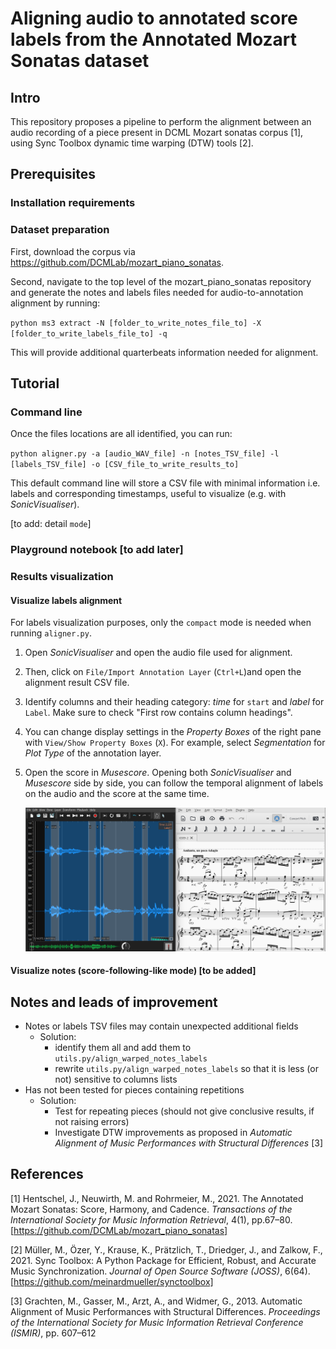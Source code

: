 # Aligning audio to annotated score labels from the Annotated Mozart Sonatas dataset

## Intro

This repository proposes a pipeline to perform the alignment between an audio recording of a piece present in DCML Mozart sonatas corpus [1], using Sync Toolbox dynamic time warping (DTW) tools [2]. 

## Prerequisites
### Installation requirements

### Dataset preparation

First, download the corpus via https://github.com/DCMLab/mozart_piano_sonatas.

Second, navigate to the top level of the mozart_piano_sonatas repository and generate the notes and labels files
needed for audio-to-annotation alignment by running:

`python ms3 extract -N [folder_to_write_notes_file_to] -X [folder_to_write_labels_file_to] -q`

This will provide additional quarterbeats information needed for alignment.

## Tutorial

### Command line

Once the files locations are all identified, you can run:

`python aligner.py -a [audio_WAV_file] -n [notes_TSV_file] -l [labels_TSV_file] -o [CSV_file_to_write_results_to]`

This default command line will store a CSV file with minimal information i.e. labels and corresponding timestamps,
useful to visualize (e.g. with *SonicVisualiser*).

[to add: detail `mode`]

### Playground notebook [to add later]

### Results visualization

#### Visualize labels alignment

For labels visualization purposes, only the `compact` mode is needed when running `aligner.py`. 

1. Open *SonicVisualiser* and open the audio file used for alignment.

2. Then, click on `File/Import Annotation Layer` (`Ctrl+L`)and open the alignment result CSV file.

3. Identify columns and their heading category: *time* for `start` and *label* for `Label`. Make sure to check "First row contains column headings".

4. You can change display settings in the *Property Boxes* of the right pane with `View/Show Property Boxes` (`X`). For example, select *Segmentation* for *Plot Type* of the annotation layer.

5. Open the score in *Musescore*. Opening both *SonicVisualiser* and *Musescore* side by side, you can follow the temporal alignment of labels on the audio and the score at the same time.

   ![tutorial_labels](images/tutorial_labels.png)

   

#### Visualize notes (score-following-like mode) [to be added]



## Notes and leads of improvement

- Notes or labels TSV files may contain unexpected additional fields
  - Solution: 
    - identify them all and add them to `utils.py/align_warped_notes_labels`
    - rewrite `utils.py/align_warped_notes_labels` so that it is less (or not) sensitive to columns lists
- Has not been tested for pieces containing repetitions
  - Solution:
    - Test for repeating pieces (should not give conclusive results, if not raising errors)
    - Investigate DTW improvements as proposed in *Automatic Alignment of Music Performances with Structural Differences* [3]



## References

[1] Hentschel, J., Neuwirth, M. and Rohrmeier, M., 2021. 
    The Annotated Mozart Sonatas: Score, Harmony, and Cadence. 
    *Transactions of the International Society for Music Information Retrieval*, 4(1), pp.67–80. 
    [https://github.com/DCMLab/mozart_piano_sonatas]

[2] Müller, M., Özer, Y., Krause, K., Prätzlich, T., Driedger, J., and Zalkow, F., 2021. 
    Sync Toolbox: A Python Package for Efficient, Robust, and Accurate Music Synchronization. 
    *Journal of Open Source Software (JOSS)*, 6(64).
    [https://github.com/meinardmueller/synctoolbox]

[3] Grachten, M., Gasser, M., Arzt, A., and Widmer, G., 2013. 
	Automatic Alignment of Music Performances with Structural Differences.
	*Proceedings of the International Society for Music Information Retrieval Conference (ISMIR)*, pp. 607–612




